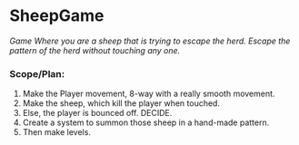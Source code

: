 # SheepGame
*Game Where you are a sheep that is trying to escape the herd. Escape the pattern of the herd without touching any one.* 

### Scope/Plan:

1. Make the Player movement, 8-way with a really smooth movement. 
2. Make the sheep, which kill the player when touched.
3. Else, the player is bounced off. DECIDE.
4. Create a system to summon those sheep in a hand-made pattern.
5. Then make levels.

